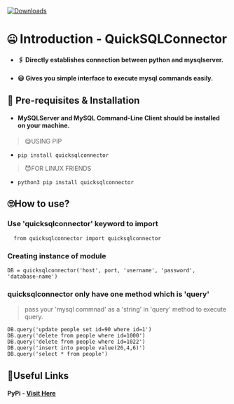 [![Downloads](https://pepy.tech/badge/quicksqlconnector/month)](https://pepy.tech/project/quicksqlconnector)
# 🤐 Introduction - QuickSQLConnector
* #### 🖇 Directly establishes connection between python and mysqlserver.
* #### 😃 Gives you simple interface to execute mysql commands easily.
## 💽 Pre-requisites & Installation
* #### MySQLServer and MySQL Command-Line Client should be installed on your machine.


> 😋USING PIP

* ``` pip install quicksqlconnector ```

> 😈FOR LINUX FRIENDS

* ``` python3 pip install quicksqlconnector ```

## 🙄How to use?

### Use 'quicksqlconnector' keyword to import

```  from quicksqlconnector import quicksqlconnector```

  
### Creating instance of module

```DB = quicksqlconnector('host', port, 'username', 'password', 'database-name')```


### quicksqlconnector only have one method which is 'query'



> pass your 'mysql commnad' as a 'string' in 'query' method to execute query.




    DB.query('update people set id=90 where id=1')
    DB.query('delete from people where id=1000')
    DB.query('delete from people where id=1022')
    DB.query('insert into people value(26,4,6)')
    DB.query('select * from people')
    
## 🔗Useful Links

#### PyPi - [Visit Here](https://pypi.org/project/quicksqlconnector/)
